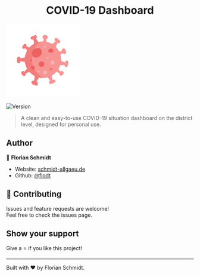 <h1 align="center">COVID-19 Dashboard</h1>

![App icon](static/favicon-196x196.png)

<p>
  <img alt="Version" src="https://img.shields.io/badge/version-1.0-red.svg" />
</p>

> A clean and easy-to-use COVID-19 situation dashboard on the district level, designed for personal use.

## Author

👤 **Florian Schmidt**

* Website: [schmidt-allgaeu.de](https://schmidt-allgaeu.de)
* Github: [@flodt](https://github.com/flodt)

## 🤝 Contributing

Issues and feature requests are welcome!<br />Feel free to check the issues page.

## Show your support

Give a ⭐️ if you like this project!

***
Built with ❤️ by Florian Schmidt.
